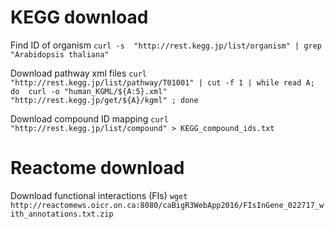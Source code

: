 # KEGG download

Find ID of organism
`curl -s  "http://rest.kegg.jp/list/organism" | grep "Arabidopsis thaliana"`

Download pathway xml files
`curl "http://rest.kegg.jp/list/pathway/T01001" | cut -f 1 | while read A; do  curl -o "human_KGML/${A:5}.xml" "http://rest.kegg.jp/get/${A}/kgml" ; done`

Download compound ID mapping
`curl "http://rest.kegg.jp/list/compound" > KEGG_compound_ids.txt`


# Reactome download

Download functional interactions (FIs)
`wget http://reactomews.oicr.on.ca:8080/caBigR3WebApp2016/FIsInGene_022717_with_annotations.txt.zip`